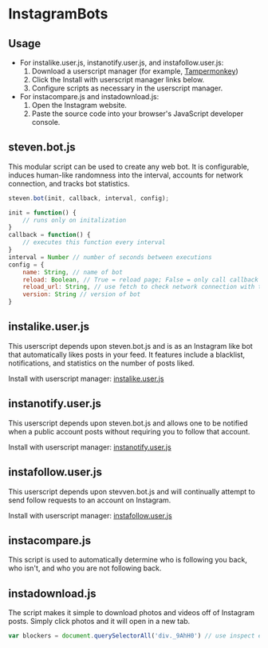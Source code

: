 # InstagramBots
## Usage
- For instalike.user.js, instanotify.user.js, and instafollow.user.js:
    1. Download a userscript manager (for example, [Tampermonkey](https://www.tampermonkey.net/Tampermonkey]))
    2. Click the Install with userscript manager links below.
    3. Configure scripts as necessary in the userscript manager.
- For instacompare.js and instadownload.js:
    1. Open the Instagram website.
    2. Paste the source code into your browser's JavaScript developer console.

## steven.bot.js
This modular script can be used to create any web bot. It is configurable, induces human-like randomness into the interval, accounts for network connection, and tracks bot statistics.

```javascript
steven.bot(init, callback, interval, config);

init = function() {
    // runs only on initalization
}
callback = function() {
    // executes this function every interval
}
interval = Number // number of seconds between executions
config = {
    name: String, // name of bot
    reload: Boolean, // True = reload page; False = only call callback function
    reload_url: String, // use fetch to check network connection with this url
    version: String // version of bot
}
```
## instalike.user.js
This userscript depends upon steven.bot.js and is as an Instagram like bot that automatically likes posts in your feed. It features include a blacklist, notifications, and statistics on the number of posts liked.

Install with userscript manager: [instalike.user.js](https://raw.githubusercontent.com/steventango/instagrambots/master/instalike.user.js)

## instanotify.user.js
This userscript depends upon steven.bot.js and allows one to be notified when a public account posts without requiring you to follow that account.

Install with userscript manager: [instanotify.user.js](https://raw.githubusercontent.com/steventango/instagrambots/master/instanotify.user.js)

## instafollow.user.js
This userscript depends upon stevven.bot.js and will continually attempt to send follow requests to an account on Instagram.

Install with userscript manager: [instafollow.user.js](https://raw.githubusercontent.com/steventango/instagrambots/master/instafollow.user.js)

## instacompare.js
This script is used to automatically determine who is following you back, who isn't, and who you are not following back.

## instadownload.js
The script makes it simple to download photos and videos off of Instagram posts. Simply click photos and it will open in a new tab.
```javascript
var blockers = document.querySelectorAll('div._9AhH0') // use inspect element's element picker (CTRL + SHIFT + C) on the photos to find the classname.
```
